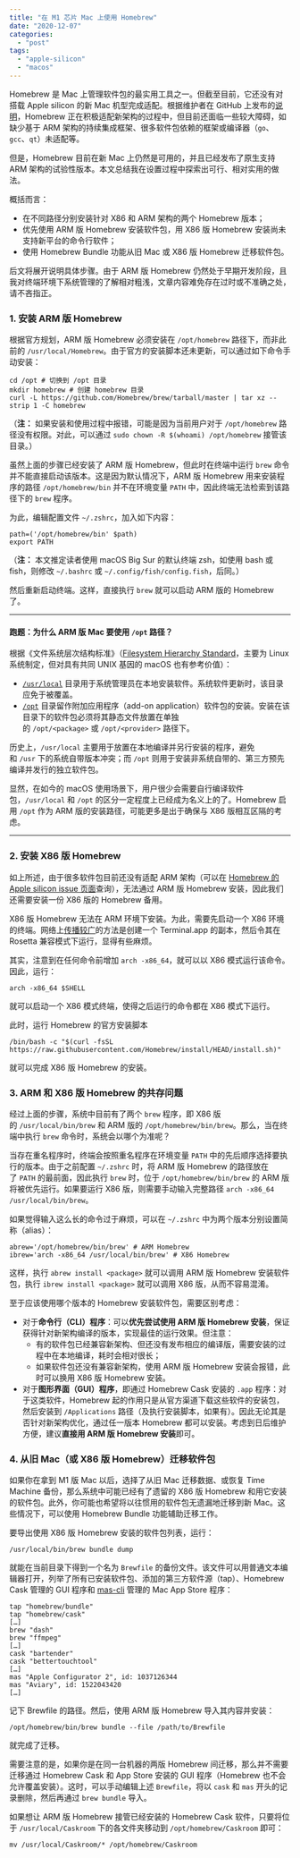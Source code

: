```yaml
---
title: "在 M1 芯片 Mac 上使用 Homebrew"
date: "2020-12-07"
categories: 
  - "post"
tags: 
  - "apple-silicon"
  - "macos"
---
```


Homebrew 是 Mac 上管理软件包的最实用工具之一。但截至目前，它还没有对搭载 Apple silicon 的新 Mac 机型完成适配。根据维护者在 GitHub 上发布的[说明](https://github.com/Homebrew/brew/issues/7857#issue-647960270)，Homebrew 正在积极适配新架构的过程中，但目前还面临一些较大障碍，如缺少基于 ARM 架构的持续集成框架、很多软件包依赖的框架或编译器（`go`、`gcc`、`qt`）未适配等。

但是，Homebrew 目前在新 Mac 上仍然是可用的，并且已经发布了原生支持 ARM 架构的试验性版本。本文总结我在设置过程中探索出可行、相对实用的做法。

概括而言：

- 在不同路径分别安装针对 X86 和 ARM 架构的两个 Homebrew 版本；
- 优先使用 ARM 版 Homebrew 安装软件包，用 X86 版 Homebrew 安装尚未支持新平台的命令行软件；
- 使用 Homebrew Bundle 功能从旧 Mac 或 X86 版 Homebrew 迁移软件包。

后文将展开说明具体步骤。由于 ARM 版 Homebrew 仍然处于早期开发阶段，且我对终端环境下系统管理的了解相对粗浅，文章内容难免存在过时或不准确之处，请不吝指正。

### 1\. 安装 ARM 版 Homebrew

根据官方规划，ARM 版 Homebrew 必须安装在 `/opt/homebrew` 路径下，而非此前的 `/usr/local/Homebrew`。由于官方的安装脚本还未更新，可以通过如下命令手动安装：

```
cd /opt # 切换到 /opt 目录
mkdir homebrew # 创建 homebrew 目录
curl -L https://github.com/Homebrew/brew/tarball/master | tar xz --strip 1 -C homebrew
```

（**注：** 如果安装和使用过程中报错，可能是因为当前用户对于 `/opt/homebrew` 路径没有权限。对此，可以通过 `sudo chown -R $(whoami) /opt/homebrew` 接管该目录。）

虽然上面的步骤已经安装了 ARM 版 Homebrew，但此时在终端中运行 `brew` 命令并不能直接启动该版本。这是因为默认情况下，ARM 版 Homebrew 用来安装程序的路径 `/opt/homebrew/bin` 并不在环境变量 `PATH` 中，因此终端无法检索到该路径下的 `brew` 程序。

为此，编辑配置文件 `~/.zshrc`，加入如下内容：

```
path=('/opt/homebrew/bin' $path)
export PATH
```

（**注：** 本文推定读者使用 macOS Big Sur 的默认终端 zsh，如使用 bash 或 fish，则修改 `~/.bashrc` 或 `~/.config/fish/config.fish`，后同。）

然后重新启动终端。这样，直接执行 `brew` 就可以启动 ARM 版的 Homebrew 了。

* * *

#### 跑题：为什么 ARM 版 Mac 要使用 `/opt` 路径？

根据《文件系统层次结构标准》（[Filesystem Hierarchy Standard](https://refspecs.linuxfoundation.org/FHS_3.0/fhs/index.html)，主要为 Linux 系统制定，但对具有共同 UNIX 基因的 macOS 也有参考价值）：

- [`/usr/local`](https://refspecs.linuxfoundation.org/FHS_3.0/fhs/ch04s09.html) 目录用于系统管理员在本地安装软件。系统软件更新时，该目录应免于被覆盖。
- [`/opt`](https://refspecs.linuxfoundation.org/FHS_3.0/fhs/ch03s13.html) 目录留作附加应用程序（add-on application）软件包的安装。安装在该目录下的软件包必须将其静态文件放置在单独的 `/opt/<package>` 或 `/opt/<provider>` 路径下。

历史上，`/usr/local` 主要用于放置在本地编译并另行安装的程序，避免和 `/usr` 下的系统自带版本冲突；而 `/opt` 则用于安装非系统自带的、第三方预先编译并发行的独立软件包。

显然，在如今的 macOS 使用场景下，用户很少会需要自行编译软件包，`/usr/local` 和 `/opt` 的区分一定程度上已经成为名义上的了。Homebrew 启用 `/opt` 作为 ARM 版的安装路径，可能更多是出于确保与 X86 版相互区隔的考虑。

* * *

### 2\. 安装 X86 版 Homebrew

如上所述，由于很多软件包目前还没有适配 ARM 架构（可以在 [Homebrew 的 Apple silicon issue 页面](https://github.com/Homebrew/brew/issues/7857)查询），无法通过 ARM 版 Homebrew 安装，因此我们还需要安装一份 X86 版的 Homebrew 备用。

X86 版 Homebrew 无法在 ARM 环境下安装。为此，需要先启动一个 X86 环境的终端。网络上[传播较广](https://osxdaily.com/2020/11/18/how-run-homebrew-x86-terminal-apple-silicon-mac/)的方法是创建一个 Terminal.app 的副本，然后令其在 Rosetta 兼容模式下运行，显得有些麻烦。

其实，注意到在任何命令前增加 `arch -x86_64`，就可以以 X86 模式运行该命令。因此，运行：

```
arch -x86_64 $SHELL
```

就可以启动一个 X86 模式终端，使得之后运行的命令都在 X86 模式下运行。

此时，运行 Homebrew 的官方安装脚本

```
/bin/bash -c "$(curl -fsSL https://raw.githubusercontent.com/Homebrew/install/HEAD/install.sh)"
```

就可以完成 X86 版 Homebrew 的安装。

### 3\. ARM 和 X86 版 Homebrew 的共存问题

经过上面的步骤，系统中目前有了两个 `brew` 程序，即 X86 版的 `/usr/local/bin/brew` 和 ARM 版的 `/opt/homebrew/bin/brew`。那么，当在终端中执行 `brew` 命令时，系统会以哪个为准呢？

当存在重名程序时，终端会按照重名程序在环境变量 `PATH` 中的先后顺序选择要执行的版本。由于之前配置 `~/.zshrc` 时，将 ARM 版 Homebrew 的路径放在了 `PATH` 的最前面，因此执行 `brew` 时，位于 `/opt/homebrew/bin/brew` 的 ARM 版将被优先运行。如果要运行 X86 版，则需要手动输入完整路径 `arch -x86_64 /usr/local/bin/brew`。

如果觉得输入这么长的命令过于麻烦，可以在 `~/.zshrc` 中为两个版本分别设置简称（alias）：

```
abrew='/opt/homebrew/bin/brew' # ARM Homebrew
ibrew='arch -x86_64 /usr/local/bin/brew' # X86 Homebrew
```

这样，执行 `abrew install <package>` 就可以调用 ARM 版 Homebrew 安装软件包，执行 `ibrew install <package>` 就可以调用 X86 版，从而不容易混淆。

至于应该使用哪个版本的 Homebrew 安装软件包，需要区别考虑：

- 对于**命令行（CLI）程序**：可以**优先尝试使用 ARM 版 Homebrew 安装**，保证获得针对新架构编译的版本，实现最佳的运行效果。但注意：
    - 有的软件包已经兼容新架构、但还没有发布相应的编译版，需要安装的过程中在本地编译，耗时会相对很长；
    - 如果软件包还没有兼容新架构，使用 ARM 版 Homebrew 安装会报错，此时可以换用 X86 版 Homebrew 安装。
- 对于**图形界面（GUI）程序**，即通过 Homebrew Cask 安装的 `.app` 程序：对于这类软件，Homebrew 起的作用只是从官方渠道下载这些软件的安装包，然后安装到 `/Applications` 路径（及执行安装脚本，如果有）。因此无论其是否针对新架构优化，通过任一版本 Homebrew 都可以安装。考虑到日后维护方便，建议**直接用 ARM 版 Homebrew 安装**即可。

### 4\. 从旧 Mac（或 X86 版 Homebrew）迁移软件包

如果你在拿到 M1 版 Mac 以后，选择了从旧 Mac 迁移数据、或恢复 Time Machine 备份，那么系统中可能已经有了遗留的 X86 版 Homebrew 和用它安装的软件包。此外，你可能也希望将以往惯用的软件包无遗漏地迁移到新 Mac。这些情况下，可以使用 Homebrew Bundle 功能辅助迁移工作。

要导出使用 X86 版 Homebrew 安装的软件包列表，运行：

```
/usr/local/bin/brew bundle dump
```

就能在当前目录下得到一个名为 `Brewfile` 的备份文件。该文件可以用普通文本编辑器打开，列举了所有已安装软件包、添加的第三方软件源（tap）、Homebrew Cask 管理的 GUI 程序和 [mas-cli](https://github.com/mas-cli/mas) 管理的 Mac App Store 程序：

```
tap "homebrew/bundle"
tap "homebrew/cask"
[…]
brew "dash"
brew "ffmpeg"
[…]
cask "bartender"
cask "bettertouchtool"
[…]
mas "Apple Configurator 2", id: 1037126344
mas "Aviary", id: 1522043420
[…]
```

记下 Brewfile 的路径。然后，使用 ARM 版 Homebrew 导入其内容并安装：

```
/opt/homebrew/bin/brew bundle --file /path/to/Brewfile
```

就完成了迁移。

需要注意的是，如果你是在同一台机器的两版 Homebrew 间迁移，那么并不需要迁移通过 Homebrew Cask 和 App Store 安装的 GUI 程序（Homebrew 也不会允许覆盖安装）。这时，可以手动编辑上述 `Brewfile`，将以 `cask` 和 `mas` 开头的记录删除，然后再通过 `brew bundle` 导入。

如果想让 ARM 版 Homebrew 接管已经安装的 Homebrew Cask 软件，只要将位于 `/usr/local/Caskroom` 下的各文件夹移动到 `/opt/homebrew/Caskroom` 即可：

```
mv /usr/local/Caskroom/* /opt/homebrew/Caskroom
```
